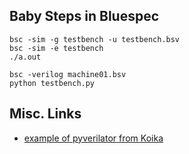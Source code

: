 Baby Steps in Bluespec
----------------------

```
bsc -sim -g testbench -u testbench.bsv 
bsc -sim -e testbench
./a.out
```

```
bsc -verilog machine01.bsv 
python testbench.py
```

## Misc. Links

- [example of pyverilator from Koika](https://github.com/mit-plv/koika/blob/master/examples/rv/etc/rvcore.pyverilator.py)
